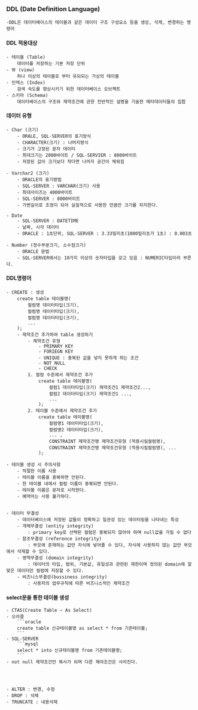 ### DDL (Date Definition Language)
    -DDL은 데이터베이스의 테이블과 같은 데이터 구조 구성요소 등을 생성, 삭제, 변경하는 명령어

#### DDL 적용대상
    - 테이블 (Table)
        데이터를 저장하는 기본 저장 단위
    - 뷰 (view)
        하나 이상의 테이블로 부터 유되되는 가상의 테이블
    - 인덱스 (Index)
        검색 속도를 향상시키기 위한 데이터베이스 오브젝트
    - 스키마 (Schema)
        데이터베이스의 구조와 제약조건에 관한 전반적인 설명을 기술한 메타데이터들의 집합

#### 데이터 유형
    - Char (크기)
        - ORALE, SQL-SERVER의 표기방식
        - CHARACTER(크기) : 나머지방식
        - 크기가 고정된 문자 데이터
        - 최대크기는 2000바이트 / SQL-SERVIER : 8000바이트
        - 저장된 값이 크기보다 작다면 나머지 공간이 채워짐

    - Varchar2 (크기)
        - ORACLE의 표기방법
        - SQL-SERVER : VARCHAR(크기) 사용
        - 최대사이즈는 4000바이트
        - SQL-SERVER : 8000바이트
        - 가변길이로 조정이 되어 실질적으로 사용한 만큼만 크기를 차지한다.

    - Date 
        - SQL-SERVER : DATETIME
        - 날짜, 시각 데이터
        - ORACLE : 1초단위, SQL-SERVER : 3.33밀리초(1000밀리초가 1초) : 0.003초

    - Number (정수부분크기, 소수점크기)
        - ORACLE 문법
        - SQL-SERVER에서는 10가지 이상의 숫자타입을 갖고 있음 : NUMERIC타입이라 부른다.

#### DDL명령어
    - CREATE : 생성
        create table 테이블명(
            컬럼명 데이터타입(크기),
            컬럼명 데이터타입(크기),
            컬럼명 데이터타입(크기),
            ...
        );
        - 제약조건 추가하여 table 생성하기
            - 제약조건 유형
                - PRIMARY KEY
                - FORIEGN KEY
                - UNIQUE : 중복된 값을 넣지 못하게 하는 조건
                - NOT NULL
                - CHECK
            1. 컬럼 수준에서 제약조건 추가
                create table 테이블명(
                    컬럼1 데이터타입(크기) 제약조건1 제약조건2...,
                    컬럼2 데이터타입(크기) 제약조건1 ...,
                    ...
                );
            2. 테이블 수준에서 제약조건 추가
                create table 테이블명(
                    컬럼명1 데이터타입(크기),
                    컬럼명2 데이터타입(크기),
                    ... ,
                    CONSTRAINT 제약조건명 제약조건유형 (적용시킬컬럼명),
                    CONSTRAINT 제약조건명 제약조건유형 (적용시킬컬럼명), ...
                );

    - 테이블 생성 시 주의사항
        - 적절한 이름 사용 
        - 테이블 이름을 중복하면 안된다.
        - 한 테이블 내에서 컬럼 이름이 중복되면 안된다.
        - 테이블 이름은 문자로 시작한다.
        - 예약어는 사용 불가하다.


    - 데이터 무결성
        - 데이터베이스에 저장된 값들이 정확하고 일관성 있는 데이터링을 나타내는 특성
        - 개체무결성 (entity integrity) 
            : primary key로 선택된 컬럼은 중복되지 않아야 하며 null값을 가질 수 없다
        - 참조무결성 (reference integrity) 
            : 부모에 존재하는 값만 자식에 넣어줄 수 있다, 자식에 사용하지 않는 값만 부모에서 삭제할 수 있다.
        - 영역무결성 (domain integrity)
            : 데이터의 타입, 범위, 기본값, 유일성과 관련된 제한이며 정의된 domain에 알맞은 데이터만 컬럼에 저장할 수 있다.
        - 비즈니스무결성(bussiness integrity)
            : 사용자의 업무규칙에 따른 비즈니스적인 제약조건

#### select문을 통한 테이블 생성
    - CTAS(Create Table ~ As Select)
    - 오라클
        ```oracle
        create table 신규테이블명 as select * from 기존테이블;
        ```
    - SQL-SERVER
        ```mysql
        select * into 신규테이블명 from 기존테이블명;
        ```
    - not null 제약조건만 복사가 되며 다른 제야조건은 사라진다.




    - ALTER : 변경, 수정
    - DROP : 삭제
    - TRUNCATE : 내용삭제